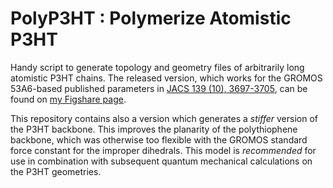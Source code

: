 # PolyP3HT : Polymerize Atomistic P3HT

Handy script to generate topology and geometry files of arbitrarily long atomistic P3HT chains.
The released version, which works for the GROMOS 53A6-based published parameters in [JACS 139 (10), 3697-3705](https://pubs.acs.org/doi/abs/10.1021/jacs.6b11717), can be found on [my Figshare page](https://figshare.com/articles/Polymerize_Atomistic_P3HT/5853060).

This repository contains also a version which generates a *stiffer* version of the P3HT backbone. This improves the planarity of the polythiophene backbone, which was otherwise too flexible with the GROMOS standard force constant for the improper dihedrals. This model is *recommended* for use in combination with subsequent quantum mechanical calculations on the P3HT geometries.

